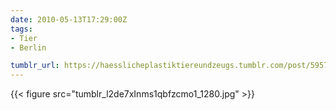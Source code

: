 ```yaml
---
date: 2010-05-13T17:29:00Z
tags:
- Tier
- Berlin

tumblr_url: https://haesslicheplastiktiereundzeugs.tumblr.com/post/595740467
---
```

{{< figure src="tumblr_l2de7xInms1qbfzcmo1_1280.jpg" >}}
